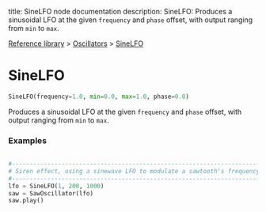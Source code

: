 title: SineLFO node documentation
description: SineLFO: Produces a sinusoidal LFO at the given `frequency` and `phase` offset, with output ranging from `min` to `max`.

[Reference library](../../index.md) > [Oscillators](../index.md) > [SineLFO](index.md)

# SineLFO

```python
SineLFO(frequency=1.0, min=0.0, max=1.0, phase=0.0)
```

Produces a sinusoidal LFO at the given `frequency` and `phase` offset, with output ranging from `min` to `max`.

### Examples

```python

#-------------------------------------------------------------------------------
# Siren effect, using a sinewave LFO to modulate a sawtooth's frequency
#-------------------------------------------------------------------------------
lfo = SineLFO(1, 200, 1000)
saw = SawOscillator(lfo)
saw.play()

```

